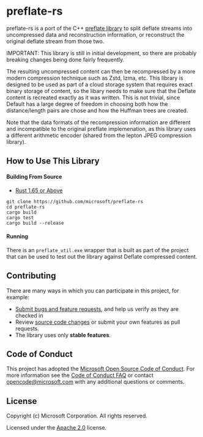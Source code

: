 # preflate-rs
preflate-rs is a port of the C++ [preflate library](https://github.com/deus-libri/preflate/) to split deflate streams into uncompressed data and reconstruction information, or reconstruct the original deflate stream from those two.

IMPORTANT: This library is still in initial development, so there are probably breaking changes being done fairly frequently.

The resulting uncompressed content can then be recompressed by a more modern compression technique such as Zstd, lzma, etc. This library is designed to be used as part of a cloud
storage system that requires exact binary storage of content, so the libary needs to make
sure that the Deflate content is recreated exactly as it was written. This is not trivial, since
Default has a large degree of freedom in choosing both how the distance/length pairs are chose
and how the Huffman trees are created.

Note that the data formats of the recompression information are different and incompatible to the original preflate implemenation, as this library uses a different arithmetic encoder (shared from the lepton JPEG compression library).


## How to Use This Library

#### Building From Source

- [Rust 1.65 or Above](https://www.rust-lang.org/tools/install)

```
git clone https://github.com/microsoft/preflate-rs
cd preflate-rs
cargo build
cargo test
cargo build --release
```

#### Running

There is an `preflate_util.exe` wrapper that is built as part of the project that can be used to
test out the library against Deflate compressed content. 

## Contributing

There are many ways in which you can participate in this project, for example:

* [Submit bugs and feature requests](https://github.com/microsoft/preflate-rs/issues), and help us verify as they are checked in
* Review [source code changes](https://github.com/microsoft/preflate-rs/pulls) or submit your own features as pull requests.
* The library uses only **stable features**. 

## Code of Conduct

This project has adopted the [Microsoft Open Source Code of Conduct](https://opensource.microsoft.com/codeofconduct/). For more information see the [Code of Conduct FAQ](https://opensource.microsoft.com/codeofconduct/faq/) or contact [opencode@microsoft.com](mailto:opencode@microsoft.com) with any additional questions or comments.

## License

Copyright (c) Microsoft Corporation. All rights reserved.

Licensed under the [Apache 2.0](LICENSE) license.